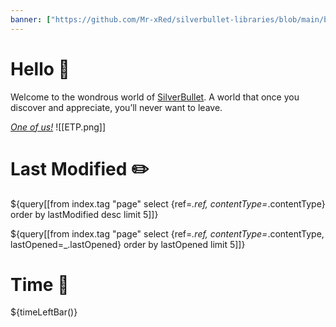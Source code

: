 ```yaml
---
banner: ["https://github.com/Mr-xRed/silverbullet-libraries/blob/main/banner/welcome.jpg?raw=true","","200"]
---
```


# Hello 👋
Welcome to the wondrous world of [SilverBullet](https://v2.silverbullet.md/). A world that once you discover and appreciate, you’ll never want to leave.

_[One of us!](https://community.silverbullet.md/)_
![[ETP.png]]

# Last Modified ✏️
${query[[from index.tag "page" select {ref=_.ref, contentType=_.contentType} order by lastModified desc limit 5]]}

${query[[from index.tag "page" 
  select {ref=_.ref, contentType=_.contentType, lastOpened=_.lastOpened} 
  order by lastOpened 
  limit 5]]}


# Time 🌄

${timeLeftBar()}